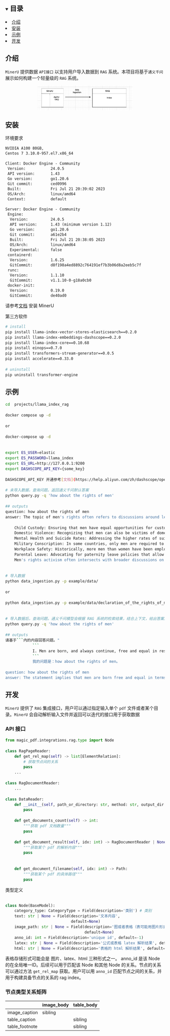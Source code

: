 <details open="open">
  <summary><h2 style="display: inline-block">目录</h2></summary>
    <li><a href="#介绍">介绍</a></li>
    <li><a href="#安装">安装</a></li>
    <li><a href="#示例">示例</a></li>
    <li><a href="#开发">开发</a></li>
  </ol>
</details>

## 介绍

`MinerU` 提供数据 `API接口` 以支持用户导入数据到 `RAG` 系统。本项目将基于`通义千问`展示如何构建一个轻量级的 `RAG` 系统。

<p align="center">
  <img src="assets/rag_data_api.png" width="300px" style="vertical-align:middle;">
</p>

## 安装

环境要求

```text
NVIDIA A100 80GB,
Centos 7 3.10.0-957.el7.x86_64

Client: Docker Engine - Community
 Version:           24.0.5
 API version:       1.43
 Go version:        go1.20.6
 Git commit:        ced0996
 Built:             Fri Jul 21 20:39:02 2023
 OS/Arch:           linux/amd64
 Context:           default

Server: Docker Engine - Community
 Engine:
  Version:          24.0.5
  API version:      1.43 (minimum version 1.12)
  Go version:       go1.20.6
  Git commit:       a61e2b4
  Built:            Fri Jul 21 20:38:05 2023
  OS/Arch:          linux/amd64
  Experimental:     false
 containerd:
  Version:          1.6.25
  GitCommit:        d8f198a4ed8892c764191ef7b3b06d8a2eeb5c7f
 runc:
  Version:          1.1.10
  GitCommit:        v1.1.10-0-g18a0cb0
 docker-init:
  Version:          0.19.0
  GitCommit:        de40ad0
```

请参考[文档](../../README_zh-CN.md) 安装 MinerU

第三方软件

```bash
# install
pip install llama-index-vector-stores-elasticsearch==0.2.0
pip install llama-index-embeddings-dashscope==0.2.0
pip install llama-index-core==0.10.68
pip install einops==0.7.0
pip install transformers-stream-generator==0.0.5
pip install accelerate==0.33.0

# uninstall
pip uninstall transformer-engine
```

## 示例

````bash
cd  projects/llama_index_rag

docker compose up -d

or

docker-compose up -d


export ES_USER=elastic
export ES_PASSWORD=llama_index
export ES_URL=http://127.0.0.1:9200
export DASHSCOPE_API_KEY={some_key}

DASHSCOPE_API_KEY 开通参考[文档](https://help.aliyun.com/zh/dashscope/opening-service)

# 未导入数据，查询问题。返回通义千问默认答案
python query.py -q 'how about the rights of men'

## outputs
question: how about the rights of men
answer: The topic of men's rights often refers to discussions around legal, social, and political issues that affect men specifically or differently from women. Movements related to men's rights advocate for addressing areas where men face discrimination or unique challenges, such as:

    Child Custody: Ensuring that men have equal opportunities for custody of their children following divorce or separation.
    Domestic Violence: Recognizing that men can also be victims of domestic abuse and ensuring they have access to support services.
    Mental Health and Suicide Rates: Addressing the higher rates of suicide among men and providing mental health resources.
    Military Conscription: In some countries, only men are required to register for military service, which is seen as a gender-based obligation.
    Workplace Safety: Historically, more men than women have been employed in high-risk occupations, leading to higher workplace injury and death rates.
    Parental Leave: Advocating for paternity leave policies that allow men to take time off work for family care.
    Men's rights activism often intersects with broader discussions on gender equality and aims to promote fairness and equity across genders. It's important to note that while advocating for these issues, it should be done in a way that does not detract from or oppose the goals of gender equality and the rights of other groups. The focus should be on creating a fair society where everyone has equal opportunities and protections under the law.


# 导入数据
python data_ingestion.py -p example/data/

or

python data_ingestion.py -p example/data/declaration_of_the_rights_of_man_1789.pdf


# 导入数据后，查询问题。通义千问模型会根据 RAG 系统的检索结果，结合上下文，给出答案。
python query.py -q 'how about the rights of men'

## outputs
请基于```内的内容回答问题。"
            ```
            I. Men are born, and always continue, free and equal in respect of their rights. Civil distinctions, therefore, can be founded only on public utility.
            ```
            我的问题是：how about the rights of men。

question: how about the rights of men
answer: The statement implies that men are born free and equal in terms of their rights. Civil distinctions should only be based on public utility. However, it does not specify what those rights are. It is up to society and individual countries to determine and protect the specific rights of their citizens.

````

## 开发

`MinerU` 提供了 `RAG` 集成接口，用户可以通过指定输入单个 `pdf` 文件或者某个目录。`MinerU` 会自动解析输入文件并返回可以迭代的接口用于获取数据

### API 接口

```python
from magic_pdf.integrations.rag.type import Node

class RagPageReader:
    def get_rel_map(self) -> list[ElementRelation]:
        # 获取节点间的关系
        pass
    ...

class RagDocumentReader:
    ...

class DataReader:
    def __init__(self, path_or_directory: str, method: str, output_dir: str):
        pass

    def get_documents_count(self) -> int:
        """获取 pdf 文档数量"""
        pass

    def get_document_result(self, idx: int) -> RagDocumentReader | None:
        """获取某个 pdf 的解析内容"""
        pass


    def get_document_filename(self, idx: int) -> Path:
        """获取某个 pdf 的具体路径"""
        pass


```

类型定义

```python

class Node(BaseModel):
    category_type: CategoryType = Field(description='类别') # 类别
    text: str | None = Field(description='文本内容',
                             default=None)
    image_path: str | None = Field(description='图或者表格（表可能用图片形式存储）的存储路径',
                                   default=None)
    anno_id: int = Field(description='unique id', default=-1)
    latex: str | None = Field(description='公式或表格 latex 解析结果', default=None)
    html: str | None = Field(description='表格的 html 解析结果', default=None)

```

表格存储形式可能会是 图片、latex、html 三种形式之一。
anno_id 是该 Node 的在全局唯一ID。后续可以用于匹配该 Node 和其他 Node 的关系。节点的关系可以通过方法 `get_rel_map` 获取。用户可以用 `anno_id` 匹配节点之间的关系，并用于构建具备节点的关系的 rag index。

### 节点类型关系矩阵

|                | image_body | table_body |
| -------------- | ---------- | ---------- |
| image_caption  | sibling    |            |
| table_caption  |            | sibling    |
| table_footnote |            | sibling    |

